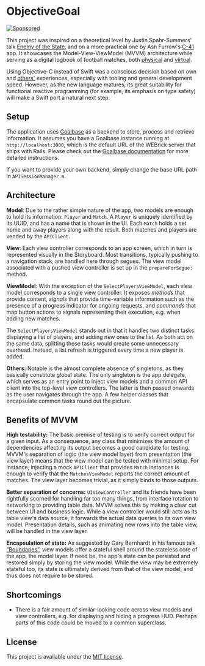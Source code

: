 ObjectiveGoal
=============

[![Sponsored](https://img.shields.io/badge/chilicorn-sponsored-brightgreen.svg)](http://spiceprogram.org/oss-sponsorship/)

This project was inspired on a theoretical level by Justin Spahr-Summers' talk [Enemy of the State](https://github.com/jspahrsummers/enemy-of-the-state), and on a more practical one by Ash Furrow's [C-41](https://github.com/ashfurrow/C-41) app. It showcases the Model-View-ViewModel (MVVM) architecture while serving as a digital logbook of football matches, both [physical](http://en.wikipedia.org/wiki/Association_football) and [virtual](http://en.wikipedia.org/wiki/FIFA_(video_game_series)).

Using Objective-C instead of Swift was a conscious decision based on own and [others'](http://artsy.github.io/blog/2014/11/13/eidolon-retrospective/) experiences, especially with tooling and general development speed. However, as the new language matures, its great suitability for functional reactive programming (for example, its emphasis on type safety) will make a Swift port a natural next step.

Setup
-----

The application uses [Goalbase](https://github.com/richeterre/goalbase) as a backend to store, process and retrieve information. It assumes you have a Goalbase instance running at `http://localhost:3000`, which is the default URL of the WEBrick server that ships with Rails. Please check out the [Goalbase documentation](https://github.com/richeterre/goalbase/blob/master/README.md) for more detailed instructions.

If you want to provide your own backend, simply change the base URL path in `APISessionManager.m`.

Architecture
------------

__Model__: Due to the rather simple nature of the app, two models are enough to hold its information: `Player` and `Match`. A `Player` is uniquely identified by its UUID, and has a name that is shown in the UI. Each `Match` holds a set home and away players along with the result. Both matches and players are vended by the `APIClient`.

__View__: Each view controller corresponds to an app screen, which in turn is represented visually in the Storyboard. Most transitions, typically pushing to a navigation stack, are handled here through segues. The view model associated with a pushed view controller is set up in the `prepareForSegue:` method.

__ViewModel__: With the exception of the `SelectPlayersViewModel`, each view model corresponds to a single view controller. It exposes _methods_ that provide content, _signals_ that provide time-variable information such as the presence of a progress indicator for ongoing requests, and _commands_ that map button actions to signals representing their execution, e.g. when adding new matches.

The `SelectPlayersViewModel` stands out in that it handles two distinct tasks: displaying a list of players, and adding new ones to the list. As both act on the same data, splitting these tasks would create some unnecessary overhead. Instead, a list refresh is triggered every time a new player is added.

__Others:__ Notable is the almost complete absence of singletons, as they basically constitute global state. The only singleton is the app delegate, which serves as an entry point to inject view models and a common API client into the top-level view controllers. The latter is then passed onwards as the user navigates through the app. A few helper classes that encapsulate common tasks round out the picture.

Benefits of MVVM
----------------

__High testability:__ The basic premise of testing is to verify correct output for a given input. As a consequence, any class that minimizes the amount of dependencies affecting its output becomes a good candidate for testing. MVVM's separation of logic (the view model layer) from presentation (the view layer) means that the view model can be tested with minimal setup. For instance, injecting a mock `APIClient` that provides `Match` instances is enough to verify that the `MatchesViewModel` reports the correct amount of matches. The view layer becomes trivial, as it simply binds to those outputs.

__Better separation of concerns:__ `UIViewController` and its friends have been rightfully scorned for handling far too many things, from interface rotation to networking to providing table data. MVVM solves this by making a clear cut between UI and business logic. While a view controller would still acts as its table view's data source, it forwards the actual data queries to its own view model. Presentation details, such as animating new rows into the table view, will be handled in the view layer.

__Encapsulation of state:__ As suggested by Gary Bernhardt in his famous talk [“Boundaries”](https://www.destroyallsoftware.com/talks/boundaries), view models offer a stateful shell around the stateless core of the app, the model layer. If need be, the app's state can be persisted and restored simply by storing the view model. While the view may be extremely stateful too, its state is ultimately derived from that of the view model, and thus does not require to be stored.

Shortcomings
------------

* There is a fair amount of similar-looking code across view models and view controllers, e.g. for displaying and hiding a progress HUD. Perhaps parts of this code could be moved to a common superclass.

License
-------

This project is available under the [MIT license](http://choosealicense.com/licenses/mit/).
